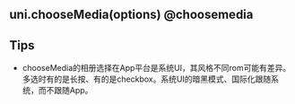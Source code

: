 ## uni.chooseMedia(options) @choosemedia

<!-- UTSAPIJSON.chooseMedia.description -->

<!-- UTSAPIJSON.chooseMedia.compatibility -->

<!-- UTSAPIJSON.chooseMedia.param -->

<!-- UTSAPIJSON.chooseMedia.returnValue -->

<!-- UTSAPIJSON.chooseMedia.tutorial -->

<!-- UTSAPIJSON.chooseMedia.example -->

<!-- UTSAPIJSON.general_type.name -->

<!-- UTSAPIJSON.general_type.param -->


## Tips
- chooseMedia的相册选择在App平台是系统UI，其风格不同rom可能有差异。多选时有的是长按、有的是checkbox。系统UI的暗黑模式、国际化跟随系统，而不跟随App。